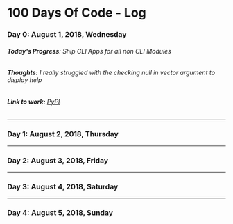 # 100 Days Of Code - **Log**

### **Day 0: August 1, 2018, Wednesday**

###### **Today's Progress**: Ship CLI Apps for all non CLI Modules

###### **Thoughts:** I really struggled with the checking null in vector argument to display help

###### **Link to work:** [PyPI](https://pypi.org/user/yoginth/)

---

### Day 1: August 2, 2018, Thursday



---

### Day 2: August 3, 2018, Friday



---

### Day 3: August 4, 2018, Saturday



---

### Day 4: August 5, 2018, Sunday


